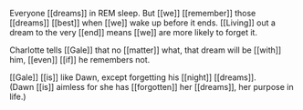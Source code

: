 Everyone [[dreams]] in REM sleep. But [[we]] [[remember]] those [[dreams]] [[best]] when [[we]] wake up before it ends. [[Living]] out a dream to the very [[end]] means [[we]] are more likely to forget it.  
  
Charlotte tells [[Gale]] that no [[matter]] what, that dream will be [[with]] him, [[even]] [[if]] he remembers not.  
  
[[Gale]] [[is]] like Dawn, except forgetting his [[night]] [[dreams]].  
(Dawn [[is]] aimless for she has [[forgotten]] her [[dreams]], her purpose in life.)